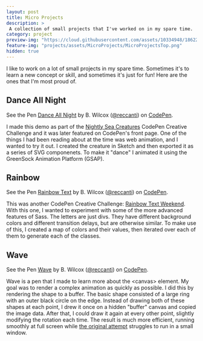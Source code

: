 ```yaml
---
layout: post
title: Micro Projects
description: >
 A collection of small projects that I've worked on in my spare time.
category: project
preview-img: "https://cloud.githubusercontent.com/assets/10334948/18622623/ddc583d2-7dff-11e6-8f68-ea7295545b1d.png"
feature-img: "projects/assets/MicroProjects/MicroProjectsTop.png"
hidden: true
--- 
```


I like to work on a lot of small projects in my spare time. Sometimes it's to learn a new concept or skill, and sometimes it's just for fun! Here are the ones that I'm most proud of.

## Dance All Night
<p data-height="415" data-theme-id="0" data-slug-hash="PqrLNa" data-default-tab="result" data-user="recanti" class='codepen'>See the Pen <a href='http://codepen.io/reccanti/pen/PqrLNa/'>Dance All Night</a> by B. Wilcox (<a href='http://codepen.io/reccanti'>@reccanti</a>) on <a href='http://codepen.io'>CodePen</a>.</p>
<script async src="//assets.codepen.io/assets/embed/ei.js"></script>

I made this demo as part of the [Nightly Sea Creatures](http://codepen.io/collection/neJVwm/) CodePen Creative Challenge and it was later featured on CodePen's front page. One of the things I had been reading about at the time was web animation, and I wanted to try it out. I created the creature in Sketch and then exported it as a series of SVG componenets. To make it "dance" I animated it using the GreenSock Animation Platform (GSAP).

## Rainbow
<p data-height="415" data-theme-id="0" data-slug-hash="zGLave" data-default-tab="result" data-user="reccanti" class='codepen'>See the Pen <a href='http://codepen.io/reccanti/pen/zGLave/'>Rainbow Text</a> by B. Wilcox (<a href='http://codepen.io/reccanti'>@reccanti</a>) on <a href='http://codepen.io'>CodePen</a>.</p>
<script async src="//assets.codepen.io/assets/embed/ei.js"></script>

This was another CodePen Creative Challenge: [Rainbow Text Weekend](http://codepen.io/collection/nxKPzY/). With this one, I wanted to experiment with some of the more advanced features of Sass. The letters are just divs. They have different background colors and different transition delays, but are otherwise similar. To make use of this, I created a map of colors and their values, then iterated over each of them to generate each of the classes.

## Wave
<p data-height="268" data-theme-id="0" data-slug-hash="eJGXKL" data-default-tab="result" data-user="reccanti" class='codepen'>See the Pen <a href='http://codepen.io/reccanti/pen/eJGXKL/'>Wave</a> by B. Wilcox (<a href='http://codepen.io/reccanti'>@reccanti</a>) on <a href='http://codepen.io'>CodePen</a>.</p>
<script async src="//assets.codepen.io/assets/embed/ei.js"></script>

Wave is a pen that I made to learn more about the \<canvas\> element. My goal was to render a complex animation as quickly as possible. I did this by rendering the shape to a buffer. The basic shape consisted of a large ring with an outer black circle on the edge. Instead of drawing both of these shapes at each point, I drew it once on a hidden "buffer" canvas and copied the image data. After that, I could draw it again at every other point, slightly modifying the rotation each time. The result is much more efficient, running smoothly at full screen while [the original attempt](http://codepen.io/reccanti/pen/YwYQab) struggles to run in a small window.
